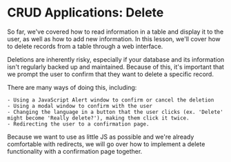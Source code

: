 # CRUD Applications: Delete

So far, we've covered how to read information in a table and display it to the user, as well as how to add new information. In this lesson, we'll cover how to delete records from a table through a web interface. 

Deletions are inherently risky, especially if your database and its information isn't regularly backed up and maintained. Because of this, it's important that we prompt the user to confirm that they want to delete a specific record. 

There are many ways of doing this, including: 

    - Using a JavaScript Alert window to confirm or cancel the deletion
    - Using a modal window to confirm with the user
    - Changing the language in a button that the user clicks (ex. 'Delete' might become 'Really delete?'), making them click it twice. 
    - Redirecting the user to a confirmation page. 

Because we want to use as little JS as possible and we're already comfortable with redirects, we will go over how to implement a delete functionality with a confirmation page together. 